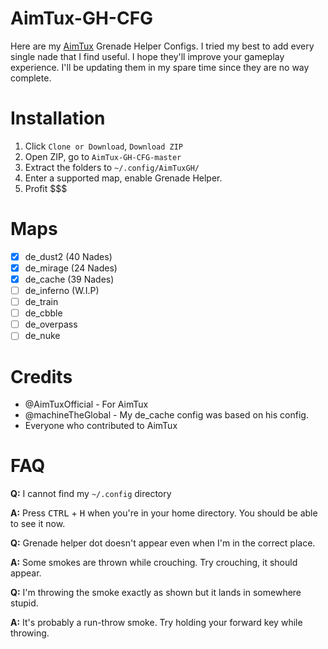 # AimTux-GH-CFG

Here are my [AimTux](https://github.com/AimTuxOfficial/AimTux) Grenade Helper Configs. I tried my best to add every single nade that I find useful. I hope they'll improve your gameplay experience. I'll be updating them in my spare time since they are no way complete. 

# Installation
1. Click `Clone or Download`, `Download ZIP`
2. Open ZIP, go to `AimTux-GH-CFG-master`
3. Extract the folders to `~/.config/AimTuxGH/`
4. Enter a supported map, enable Grenade Helper.
5. Profit $$$

# Maps
- [x] de_dust2    (40 Nades)
- [x] de_mirage   (24 Nades)
- [x] de_cache    (39 Nades)
- [ ] de_inferno  (W.I.P)
- [ ] de_train
- [ ] de_cbble
- [ ] de_overpass
- [ ] de_nuke

# Credits
- @AimTuxOfficial - For AimTux
- @machineTheGlobal - My de_cache config was based on his config.
- Everyone who contributed to AimTux

# FAQ
**Q:** I cannot find my `~/.config` directory

**A:** Press <kbd>CTRL</kbd> + <kbd>H</kbd> when you're in your home directory. You should be able to see it now.

**Q:** Grenade helper dot doesn't appear even when I'm in the correct place.

**A:** Some smokes are thrown while crouching. Try crouching, it should appear.

**Q:** I'm throwing the smoke exactly as shown but it lands in somewhere stupid.

**A:** It's probably a run-throw smoke. Try holding your forward key while throwing.
